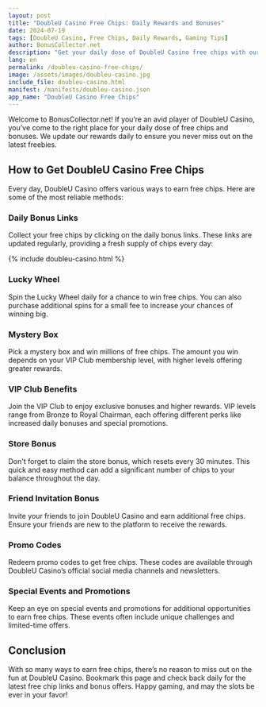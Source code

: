 ```yaml
---
layout: post
title: "DoubleU Casino Free Chips: Daily Rewards and Bonuses"
date: 2024-07-19
tags: [DoubleU Casino, Free Chips, Daily Rewards, Gaming Tips]
author: BonusCollector.net
description: "Get your daily dose of DoubleU Casino free chips with our updated links and tips."
lang: en
permalink: /doubleu-casino-free-chips/
image: /assets/images/doubleu-casino.jpg
include_file: doubleu-casino.html
manifest: /manifests/doubleu-casino.json
app_name: "DoubleU Casino Free Chips"
---
```


Welcome to BonusCollector.net! If you’re an avid player of DoubleU Casino, you’ve come to the right place for your daily dose of free chips and bonuses. We update our rewards daily to ensure you never miss out on the latest freebies. 

## How to Get DoubleU Casino Free Chips

Every day, DoubleU Casino offers various ways to earn free chips. Here are some of the most reliable methods:

### Daily Bonus Links

Collect your free chips by clicking on the daily bonus links. These links are updated regularly, providing a fresh supply of chips every day:

{% include doubleu-casino.html %}

### Lucky Wheel

Spin the Lucky Wheel daily for a chance to win free chips. You can also purchase additional spins for a small fee to increase your chances of winning big.

### Mystery Box

Pick a mystery box and win millions of free chips. The amount you win depends on your VIP Club membership level, with higher levels offering greater rewards.

### VIP Club Benefits

Join the VIP Club to enjoy exclusive bonuses and higher rewards. VIP levels range from Bronze to Royal Chairman, each offering different perks like increased daily bonuses and special promotions.

### Store Bonus

Don't forget to claim the store bonus, which resets every 30 minutes. This quick and easy method can add a significant number of chips to your balance throughout the day.

### Friend Invitation Bonus

Invite your friends to join DoubleU Casino and earn additional free chips. Ensure your friends are new to the platform to receive the rewards.

### Promo Codes

Redeem promo codes to get free chips. These codes are available through DoubleU Casino’s official social media channels and newsletters.

### Special Events and Promotions

Keep an eye on special events and promotions for additional opportunities to earn free chips. These events often include unique challenges and limited-time offers.

## Conclusion

With so many ways to earn free chips, there’s no reason to miss out on the fun at DoubleU Casino. Bookmark this page and check back daily for the latest free chip links and bonus offers. Happy gaming, and may the slots be ever in your favor!